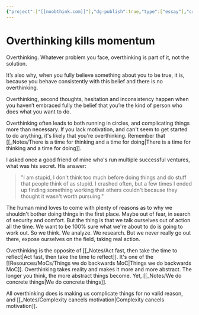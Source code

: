 ```yaml
---
{"project":["[[noobthink.com]]"],"dg-publish":true,"type":["essay"],"created":"2022-08-13T12:54:00","permalink":"/notes/overthinking-kills-momentum/","dgPassFrontmatter":true,"updated":"2024-12-22T16:24:11.258+01:00"}
---
```


# Overthinking kills momentum
Overthinking. Whatever problem you face, overthinking is part of it, not the solution.

It’s also why, when you fully believe something about you to be true, it is, because you behave consistently with this belief and there is no overthinking.

Overthinking, second thoughts, hesitation and inconsistency happen when you haven’t embraced fully the belief that you’re the kind of person who does what you want to do.

Overthinking often leads to both running in circles, and complicating things more than necessary. If you lack motivation, and can't seem to get started to do anything, it's likely that you're overthinking. Remember that [[_Notes/There is a time for thinking and a time for doing\|There is a time for thinking and a time for doing]].

I asked once a good friend of mine who's run multiple successful ventures, what was his secret. His answer:
> "I am stupid, I don't think too much before doing things and do stuff that people think of as stupid. I crashed often, but a few times I ended up finding something working that others couldn't because they thought it wasn't worth pursuing."

The human mind loves to come with plenty of reasons as to why we shouldn't bother doing things in the first place. Maybe out of fear, in search of security and comfort. But the thing is that we talk ourselves out of action all the time. We want to be 100% sure what we're about to do is going to work out. So we think. We analyze. We research. But we never really go out there, expose ourselves on the field, taking real action.

Overthinking is the opposite of [[_Notes/Act fast, then take the time to reflect\|Act fast, then take the time to reflect]]. It's one of the [[Resources/MoCs/Things we do backwards MoC\|Things we do backwards MoC]].
Overthinking takes reality and makes it more and more abstract. The longer you think, the more abstract things become. Yet, [[_Notes/We do concrete things\|We do concrete things]].

All overthinking does is making us complicate things for no valid reason, and [[_Notes/Complexity cancels motivation\|Complexity cancels motivation]].